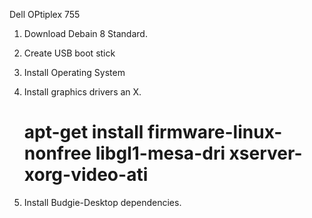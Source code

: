 Dell OPtiplex 755


1. Download Debain 8 Standard.

2. Create USB boot stick

3. Install Operating System

4. Install graphics drivers an X.

     # apt-get install firmware-linux-nonfree libgl1-mesa-dri xserver-xorg-video-ati
     
5. Install Budgie-Desktop dependencies.




